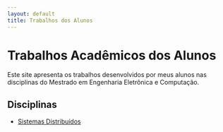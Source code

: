 ```yaml
---
layout: default
title: Trabalhos dos Alunos
---
```


# Trabalhos Acadêmicos dos Alunos

Este site apresenta os trabalhos desenvolvidos por meus alunos nas disciplinas do Mestrado em Engenharia Eletrônica e Computação.

## Disciplinas

- [Sistemas Distribuídos](sistemas-distribuidos/turma-2025.md)

